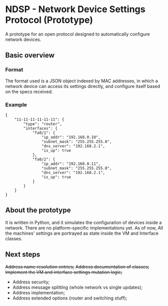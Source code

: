 # NDSP - Network Device Settings Protocol (Prototype)
A prototype for an open protocol designed to automatically configure network devices.

## Basic overview
### Format
The format used is a JSON object indexed by MAC addresses, in which a network device can access its settings directly, and configure itself based on the specs received.

### Example

```
{
    "11-11-11-11-11-11": {
        "type": "router",
        "interfaces": {
            "fa0/1": {
                "ip_addr": "192.168.0.10",
                "subnet_mask": "255.255.255.0",
                "dns_server": "192.168.2.1",
                "is_up": true
            },
            "fa0/2": {
                "ip_addr": "192.168.0.11",
                "subnet_mask": "255.255.255.0",
                "dns_server": "192.168.2.1",
                "is_up": true
            }
        }
    }
}
```

## About the prototype
It is written in Python, and it simulates the configuration of devices inside a network. There are no platform-specific
implementations yet. As of now, All the machines' settings are portrayed as state inside the VM and Interface classes.

## Next steps
~~Address name resolution entries;~~
~~Address documentation of classes;~~
~~Implement the VM and interface settings mutation logic;~~
- Address security;
- Address message splitting (whole network vs single updates);
- Address implementation;
- Address extended options (router and switching stuff);
